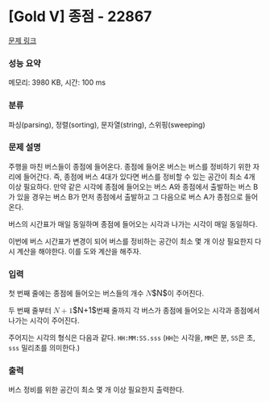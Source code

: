# [Gold V] 종점 - 22867 

[문제 링크](https://www.acmicpc.net/problem/22867) 

### 성능 요약

메모리: 3980 KB, 시간: 100 ms

### 분류

파싱(parsing), 정렬(sorting), 문자열(string), 스위핑(sweeping)

### 문제 설명

<p>주행을 마친 버스들이 종점에 들어온다. 종점에 들어온 버스는 버스를 정비하기 위한 자리에 들어간다. 즉, 종점에 버스 4대가 있다면 버스를 정비할 수 있는 공간이 최소 4개 이상 필요하다. 만약 같은 시각에 종점에 들어오는 버스 A와 종점에서 출발하는 버스 B가 있을 경우는 버스 B가 먼저 종점에서 출발하고 그 다음으로 버스 A가 종점으로 들어온다.</p>

<p>버스의 시간표가 매일 동일하며 종점에 들어오는 시각과 나가는 시각이 매일 동일하다.</p>

<p>이번에 버스 시간표가 변경이 되어 버스를 정비하는 공간이 최소 몇 개 이상 필요한지 다시 계산을 해야한다. 이를 도와 계산을 해주자.</p>

### 입력 

 <p>첫 번째 줄에는 종점에 들어오는 버스들의 개수 <mjx-container class="MathJax" jax="CHTML" style="font-size: 109%; position: relative;"><mjx-math class="MJX-TEX" aria-hidden="true"><mjx-mi class="mjx-i"><mjx-c class="mjx-c1D441 TEX-I"></mjx-c></mjx-mi></mjx-math><mjx-assistive-mml unselectable="on" display="inline"><math xmlns="http://www.w3.org/1998/Math/MathML"><mi>N</mi></math></mjx-assistive-mml><span aria-hidden="true" class="no-mathjax mjx-copytext">$N$</span></mjx-container>이 주어진다.</p>

<p>두 번째 줄부터 <mjx-container class="MathJax" jax="CHTML" style="font-size: 109%; position: relative;"><mjx-math class="MJX-TEX" aria-hidden="true"><mjx-mi class="mjx-i"><mjx-c class="mjx-c1D441 TEX-I"></mjx-c></mjx-mi><mjx-mo class="mjx-n" space="3"><mjx-c class="mjx-c2B"></mjx-c></mjx-mo><mjx-mn class="mjx-n" space="3"><mjx-c class="mjx-c31"></mjx-c></mjx-mn></mjx-math><mjx-assistive-mml unselectable="on" display="inline"><math xmlns="http://www.w3.org/1998/Math/MathML"><mi>N</mi><mo>+</mo><mn>1</mn></math></mjx-assistive-mml><span aria-hidden="true" class="no-mathjax mjx-copytext">$N+1$</span></mjx-container>번째 줄까지 각 버스가 종점에 들어오는 시각과 종점에서 나가는 시각이 주어진다.</p>

<p>주어지는 시각의 형식은 다음과 같다. <code>HH:MM:SS.sss</code> (<code>HH</code>는 시각을, <code>MM</code>은 분, <code>SS</code>은 초, <code>sss</code> 밀리초를 의미한다.)</p>

### 출력 

 <p>버스 정비를 위한 공간이 최소 몇 개 이상 필요한지 출력한다.</p>

